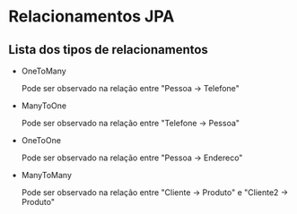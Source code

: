 # Relacionamentos JPA

## Lista dos tipos de relacionamentos
+ OneToMany

	Pode ser observado na relação entre "Pessoa -> Telefone"
	
+ ManyToOne

	Pode ser observado na relação entre "Telefone -> Pessoa"
	
+ OneToOne

	Pode ser observado na relação entre "Pessoa -> Endereco"
	
+ ManyToMany

	Pode ser observado na relação entre "Cliente -> Produto" e "Cliente2 -> Produto"